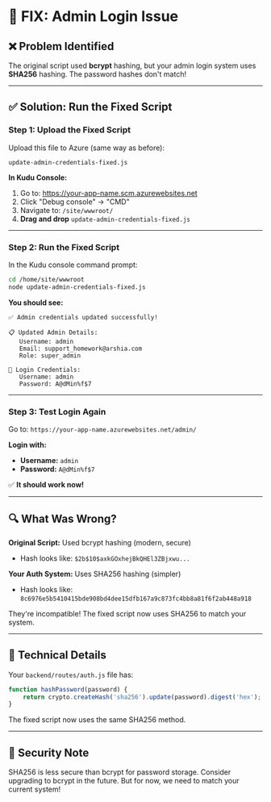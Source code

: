 # 🔧 FIX: Admin Login Issue

## ❌ Problem Identified

The original script used **bcrypt** hashing, but your admin login system uses **SHA256** hashing. The password hashes don't match!

---

## ✅ Solution: Run the Fixed Script

### Step 1: Upload the Fixed Script

Upload this file to Azure (same way as before):
```
update-admin-credentials-fixed.js
```

**In Kudu Console:**
1. Go to: https://your-app-name.scm.azurewebsites.net
2. Click "Debug console" → "CMD"
3. Navigate to: `/site/wwwroot/`
4. **Drag and drop** `update-admin-credentials-fixed.js`

---

### Step 2: Run the Fixed Script

In the Kudu console command prompt:

```bash
cd /home/site/wwwroot
node update-admin-credentials-fixed.js
```

**You should see:**
```
✅ Admin credentials updated successfully!

📋 Updated Admin Details:
   Username: admin
   Email: support_homework@arshia.com
   Role: super_admin

🔑 Login Credentials:
   Username: admin
   Password: A@dMin%f$7
```

---

### Step 3: Test Login Again

Go to: `https://your-app-name.azurewebsites.net/admin/`

**Login with:**
- **Username:** `admin`
- **Password:** `A@dMin%f$7`

✅ **It should work now!**

---

## 🔍 What Was Wrong?

**Original Script:** Used bcrypt hashing (modern, secure)
- Hash looks like: `$2b$10$axkGOxhejBkQHEl3ZBjxwu...`

**Your Auth System:** Uses SHA256 hashing (simpler)
- Hash looks like: `8c6976e5b5410415bde908bd4dee15dfb167a9c873fc4bb8a81f6f2ab448a918`

They're incompatible! The fixed script now uses SHA256 to match your system.

---

## 📝 Technical Details

Your `backend/routes/auth.js` file has:
```javascript
function hashPassword(password) {
    return crypto.createHash('sha256').update(password).digest('hex');
}
```

The fixed script now uses the same SHA256 method.

---

## 🔐 Security Note

SHA256 is less secure than bcrypt for password storage. Consider upgrading to bcrypt in the future. But for now, we need to match your current system!



